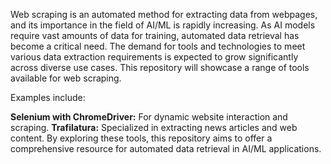Web scraping is an automated method for extracting data from webpages, and its importance in the field of AI/ML is rapidly increasing. As AI models require vast amounts of data for training, automated data retrieval has become a critical need. The demand for tools and technologies to meet various data extraction requirements is expected to grow significantly across diverse use cases. This repository will showcase a range of tools available for web scraping.

Examples include:

**Selenium with ChromeDriver:** For dynamic website interaction and scraping.
**Trafilatura:** Specialized in extracting news articles and web content.
By exploring these tools, this repository aims to offer a comprehensive resource for automated data retrieval in AI/ML applications.
